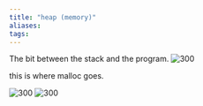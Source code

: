 ```yaml
---
title: "heap (memory)"
aliases: 
tags: 
---
```


The bit between the stack and the program.
![300](https://i.imgur.com/h7FVvJ4.png)

this is where malloc goes. 

![300](https://i.imgur.com/85sAbuC.png)
![300](https://i.imgur.com/HHZnBUj.png)

